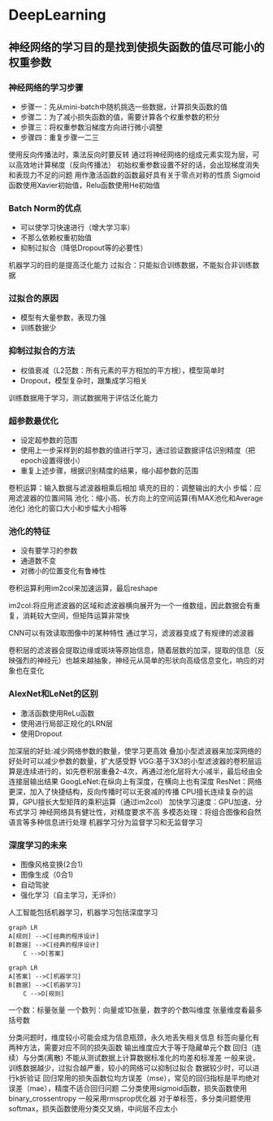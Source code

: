 # DeepLearning

## 神经网络的学习目的是找到使损失函数的值尽可能小的权重参数

### 神经网络的学习步骤

+ 步骤一：先从mini-batch中随机挑选一些数据，计算损失函数的值
+ 步骤二：为了减小损失函数的值，需要计算各个权重参数的积分
+ 步骤三：将权重参数沿梯度方向进行微小调整
+ 步骤四：重复步骤一二三

使用反向传播法时，乘法反向时要反转
通过将神经网络的组成元素实现为层，可以高效地计算梯度（反向传播法）
初始权重参数设置不好的话，会出现梯度消失和表现力不足的问题
用作激活函数的函数最好具有关于零点对称的性质
Sigmoid函数使用Xavier初始值，Relu函数使用He初始值

### Batch Norm的优点

+ 可以使学习快速进行（增大学习率）
+ 不那么依赖权重初始值
+ 抑制过拟合（降低Dropout等的必要性）
  
机器学习的目的是提高泛化能力
过拟合：只能拟合训练数据，不能拟合非训练数据

### 过拟合的原因

+ 模型有大量参数，表现力强
+ 训练数据少

### 抑制过拟合的方法

+ 权值衰减（L2范数：所有元素的平方相加的平方根），模型简单时
+ Dropout，模型复杂时，跟集成学习相关

训练数据用于学习，测试数据用于评估泛化能力

### 超参数最优化

+ 设定超参数的范围
+ 使用上一步采样到的超参数的值进行学习，通过验证数据评估识别精度（把epoch设置得很小）
+ 重复上述步骤，根据识别精度的结果，缩小超参数的范围
  
卷积运算：输入数据与滤波器相乘后相加
填充的目的：调整输出的大小
步幅：应用滤波器的位置间隔
池化：缩小高、长方向上的空间运算(有MAX池化和Average池化)
池化的窗口大小和步幅大小相等

### 池化的特征

+ 没有要学习的参数
+ 通道数不变
+ 对微小的位置变化有鲁棒性

卷积运算利用im2col来加速运算，最后reshape

im2col:将应用滤波器的区域和滤波器横向展开为一个一维数组，因此数据会有重复，消耗较大空间，但矩阵运算非常快

CNN可以有效读取图像中的某种特性
通过学习，滤波器变成了有规律的滤波器

卷积层的滤波器会提取边缘或斑块等原始信息，随着层数的加深，提取的信息（反映强烈的神经元）也越来越抽象，神经元从简单的形状向高级信息变化，响应的对象也在变化

### AlexNet和LeNet的区别

+ 激活函数使用ReLu函数
+ 使用进行局部正规化的LRN层
+ 使用Dropout
  
加深层的好处:减少网络参数的数量，使学习更高效
叠加小型滤波器来加深网络的好处时可以减少参数的数量，扩大感受野
VGG:基于3X3的小型滤波器的卷积层运算是连续进行的，如先卷积层重叠2-4次，再通过池化层将大小减半，最后经由全连接层输出结果
GoogLeNet:在纵向上有深度，在横向上也有深度
ResNet：网络更深，加入了快捷结构，反向传播时可以无衰减的传播
CPU擅长连续复杂的运算，GPU擅长大型矩阵的乘积运算（通过im2col）
加快学习速度：GPU加速、分布式学习
神经网络具有健壮性，对精度要求不高
多模态处理：将组合图像和自然语言等多种信息进行处理
机器学习分为监督学习和无监督学习

### 深度学习的未来

+ 图像风格变换(2合1)
+ 图像生成（0合1)
+ 自动驾驶
+ 强化学习（自主学习，无评价）

人工智能包括机器学习，机器学习包括深度学习

```mermaid
graph LR
A[规则] -->C[经典的程序设计]
B[数据] -->C[经典的程序设计]
    C -->D[答案]
```

```mermaid
graph LR 
A[答案] -->C[机器学习]
B[数据] -->C[机器学习]
    C -->D[规则]
```

一个数：标量张量
一个数列：向量或1D张量，数字的个数叫维度
张量维度看最多括号数

分类问题时，维度较小可能会成为信息瓶颈，永久地丢失相关信息
标签向量化有两种方法，需要对应不同的损失函数
输出维度应大于等于隐藏单元个数
回归（连续）与分类(离散)
不能从测试数据上计算数据标准化的均差和标准差
一般来说，训练数据越少，过拟合越严重，较小的网络可以抑制过拟合
数据较少时，可以进行k折验证
回归常用的损失函数位均方误差（mse），常见的回归指标是平均绝对误差（mae），精度不适合回归问题
二分类使用sigmoid函数，损失函数使用binary_crossentropy
一般采用rmsprop优化器
对于单标签，多分类问题使用softmax，损失函数使用分类交叉熵，中间层不应太小
